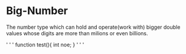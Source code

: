# Big-Number
The number type which can hold and operate(work with) bigger double values whose digits are more than milions or even billions.

' ' '
function test(){
  int noe;
}
' ' '
